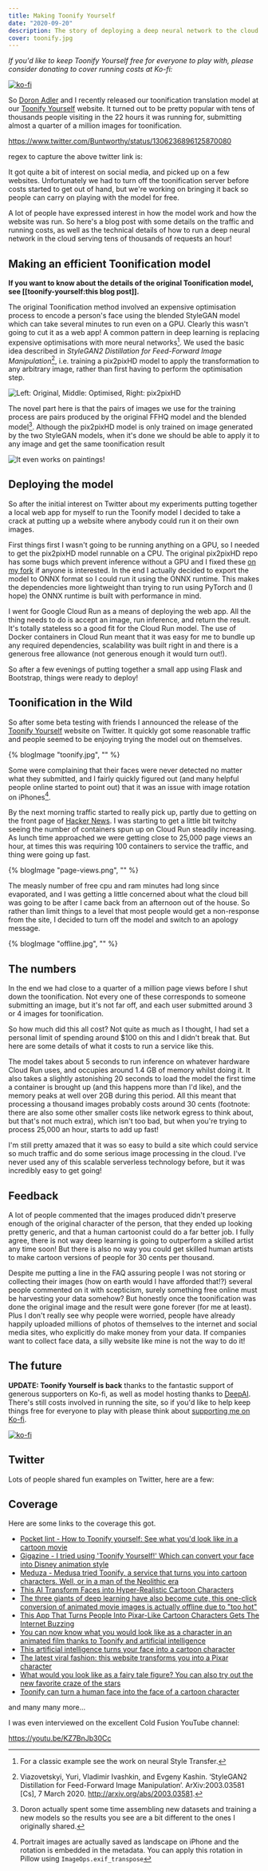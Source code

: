 ```yaml
---
title: Making Toonify Yourself
date: "2020-09-20"
description: The story of deploying a deep neural network to the cloud and Toonifying tens of thousands of images an hour.
cover: toonify.jpg
---
```


_If you'd like to keep Toonify Yourself free for everyone to play with, please consider donating to cover running costs at Ko-fi:_

[![ko-fi](https://www.ko-fi.com/img/githubbutton_sm.svg)](https://ko-fi.com/W7W228W2S)

So [Doron Adler](https://linktr.ee/Norod78) and I recently released our toonification translation model at our [Toonify Yourself](https://toonify.justinpinkney.com) website. It turned out to be pretty popular with tens of thousands people visiting in the 22 hours it was running for, submitting almost a quarter of a million images for toonification.

https://www.twitter.com/Buntworthy/status/1306236896125870080

regex to capture the above twitter link is:


It got quite a bit of interest on social media, and picked up on a few websites. Unfortunately we had to turn off the toonification server before costs started to get out of hand, but we're working on bringing it back so people can carry on playing with the model for free.

A lot of people have expressed interest in how the model work and how the website was run. So here's a blog post with some details on the traffic and running costs, as well as the technical details of how to run a deep neural network in the cloud serving tens of thousands of requests an hour!

## Making an efficient Toonification model

__If you want to know about the details of the original Toonification model, see [[toonify-yourself:this blog post]].__

The original Toonification method involved an expensive optimisation process to encode a person's face using the blended StyleGAN model which can take several minutes to run even on a GPU. Clearly this wasn't going to cut it as a web app! A common pattern in deep learning is replacing expensive optimisations with more neural networks[^style-transfer]. We used the basic idea described in _StyleGAN2 Distillation for Feed-Forward Image Manipulation_[^distillation], i.e. training a pix2pixHD model to apply the transformation to any arbitrary image, rather than first having to perform the optimisation step.

![Left: Original, Middle: Optimised, Right: pix2pixHD](allen.jpg)

The novel part here is that the pairs of images we use for the training process are pairs produced by the original FFHQ model and the blended model[^new-model]. Although the pix2pixHD model is only trained on image generated by the two StyleGAN models, when it's done we should be able to apply it to any image and get the same toonification result

![It even works on paintings!](monkwithbook.jpg)

## Deploying the model

So after the initial interest on Twitter about my experiments putting together a local web app for myself to run the Toonify model I decided to take a crack at putting up a website where anybody could run it on their own images.

First things first I wasn't going to be running anything on a GPU, so I needed to get the pix2pixHD model runnable on a CPU. The original pix2pixHD repo has some bugs which prevent inference without a GPU and I fixed these [on my fork](github.com/justinpinkney/pix2pixHD/) if anyone is interested. In the end I actually decided to export the model to ONNX format so I could run it using the ONNX runtime. This makes the dependencies more lightweight than trying to run using PyTorch and (I hope) the ONNX runtime is built with performance in mind.

I went for Google Cloud Run as a means of deploying the web app. All the thing needs to do is accept an image, run inference, and return the result. It's totally stateless so a good fit for the Cloud Run model. The use of Docker containers in Cloud Run meant that it was easy for me to bundle up any required dependencies, scalability was built right in and there is a generous free allowance (not generous enough it would turn out!).

So after a few evenings of putting together a small app using Flask and Bootstrap, things were ready to deploy!

## Toonification in the Wild

So after some beta testing with friends I announced the release of the [Toonify Yourself](https://toonify.justinpinkney.com) website on Twitter. It quickly got some reasonable traffic and people seemed to be enjoying trying the model out on themselves.

{% blogImage "toonify.jpg", "" %}

Some were complaining that their faces were never detected no matter what they submitted, and I fairly quickly figured out (and many helpful people online started to point out) that it was an issue with image rotation on iPhones[^transpose].

By the next morning traffic started to really pick up, partly due to getting on the front page of [Hacker News](https://news.ycombinator.com/item?id=24494377). I was starting to get a little bit twitchy seeing the number of containers spun up on Cloud Run steadily increasing. As lunch time approached we were getting close to 25,000 page views an hour, at times this was requiring 100 containers to service the traffic, and thing were going up fast.

{% blogImage "page-views.png", "" %}

The measly number of free cpu and ram minutes had long since evaporated, and I was getting a little concerned about what the cloud bill was going to be after I came back from an afternoon out of the house. So rather than limit things to a level that most people would get a non-response from the site, I decided to turn off the model and switch to an apology message.

{% blogImage "offline.jpg", "" %}

## The numbers

In the end we had close to a quarter of a million page views before I shut down the toonification. Not every one of these corresponds to someone submitting an image, but it's not far off, and each user submitted around 3 or 4 images for toonification.

So how much did this all cost? Not quite as much as I thought, I had set a personal limit of spending around $100 on this and I didn't break that. But here are some details of what it costs to run a service like this.

The model takes about 5 seconds to run inference on whatever hardware Cloud Run uses, and occupies around 1.4 GB of memory whilst doing it. It also takes a slightly astonishing 20 seconds to load the model the first time a container is brought up (and this happens more than I'd like), and the memory peaks at well over 2GB during this period. All this meant that processing a thousand images probably costs around 30 cents (footnote: there are also some other smaller costs like network egress to think about, but that's not much extra), which isn't too bad, but when you're trying to process 25,000 an hour, starts to add up fast!

I'm still pretty amazed that it was so easy to build a site which could service so much traffic and do some serious image processing in the cloud. I've never used any of this scalable serverless technology before, but it was incredibly easy to get going!

## Feedback

A lot of people commented that the images produced didn't preserve enough of the original character of the person, that they ended up looking pretty generic, and that a human cartoonist could do a far better job. I fully agree, there is not way deep learning is going to outperform a skilled artist any time soon! But there is also no way you could get skilled human artists to make cartoon versions of people for 30 cents per thousand.

Despite me putting a line in the FAQ assuring people I was not storing or collecting their images (how on earth would I have afforded that!?) several people commented on it with scepticism, surely something free online must be harvesting your data somehow? But honestly once the toonification was done the original image and the result were gone forever (for me at least). Plus I don't really see why people were worried, people have already happily uploaded millions of photos of themselves to the internet and social media sites, who explicitly do make money from your data. If companies want to collect face data, a silly website like mine is not the way to do it!

## The future

__UPDATE: Toonify Yourself is back__ thanks to the fantastic support of generous supporters on Ko-fi, as well as model hosting thanks to [DeepAI](https://deepai.org). There's still costs involved in running the site, so if you'd like to help keep things free for everyone to play with please think about [supporting me on Ko-fi](https://ko-fi.com/justinpinkney).

[![ko-fi](https://www.ko-fi.com/img/githubbutton_sm.svg)](https://ko-fi.com/W7W228W2S)

## Twitter

Lots of people shared fun examples on Twitter, here are a few:

<TwitterTimeline username="Buntworthy/timelines/1308129916114939904" height="650px" />

## Coverage

Here are some links to the coverage this got.

- [Pocket lint - How to Toonify yourself: See what you'd look like in a cartoon movie](https://www.pocket-lint.com/apps/news/153848-how-to-toonify-yourself-see-what-you-d-look-like-in-a-cartoon-movie)
- [Gigazine - I tried using 'Toonify Yourself!' Which can convert your face into Disney animation style](https://gigazine.net/gsc_news/en/20200917-toonify-yourself/)
- [Meduza - Medusa tried Toonify, a service that turns you into cartoon characters. Well, or in a man of the Neolithic era](https://meduza.io/shapito/2020/09/17/meduza-ispytala-toonify-servis-kotoryy-prevraschaet-vas-v-personazhey-multfilmov-nu-ili-v-cheloveka-epohi-neolita)
- [This AI Transform Faces into Hyper-Realistic Cartoon Characters](https://youtu.be/7Oqpiaj0IUM)
- [The three giants of deep learning have also become cute, this one-click conversion of animated movie images is actually offline due to "too hot"](https://tech.sina.com.cn/roll/2020-09-20/doc-iivhuipp5388256.shtml)
- [This App That Turns People Into Pixar-Like Cartoon Characters Gets The Internet Buzzing](https://www.boredpanda.com/turning-people-into-characters-toonify-justin-pinkney/)
- [You can now know what you would look like as a character in an animated film thanks to Toonify and artificial intelligence](https://www.genbeta.com/web/puedes-saber-que-aspecto-tendrias-como-personaje-pelicula-animacion-gracias-a-toonify-inteligencia-artificial)
- [This artificial intelligence turns your face into a cartoon character](https://hitek.fr/42/intelligence-artificielle-toonify-transforme-portrat-personnage-cartoon_8228)
- [The latest viral fashion: this website transforms you into a Pixar character](https://www.20minutos.es/noticia/4397744/0/la-ultima-moda-viral-en-transformacion-del-rostro-esta-web-te-muestra-como-serias-si-fueras-un-personaje-de-pixar/)
- [What would you look like as a fairy tale figure? You can also try out the new favorite craze of the stars](https://femina.hu/terasz/mesefigura-atalakito/)
- [Toonify can turn a human face into the face of a cartoon character](https://otechnice.cz/toonify-dokaze-promenit-lidskou-tvar-v-oblicej-kreslene-postavicky/)

and many many more...

I was even interviewed on the excellent Cold Fusion YouTube channel:

https://youtu.be/KZ7BnJb30Cc


[^style-transfer]: For a classic example see the work on neural Style Transfer.

[^distillation]: Viazovetskyi, Yuri, Vladimir Ivashkin, and Evgeny Kashin. ‘StyleGAN2 Distillation for Feed-Forward Image Manipulation’. ArXiv:2003.03581 [Cs], 7 March 2020. http://arxiv.org/abs/2003.03581.


[^new-model]:  Doron actually spent some time assembling new datasets and training a new models so the results you see are a bit different to the ones I originally shared.

[^transpose]: Portrait images are actually saved as landscape on iPhone and the rotation is embedded in the metadata. You can apply this rotation in Pillow using `ImageOps.exif_transpose`